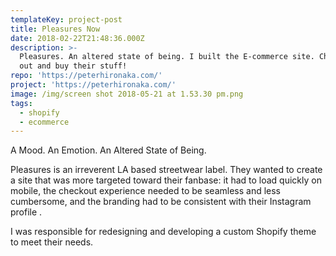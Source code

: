 ```yaml
---
templateKey: project-post
title: Pleasures Now
date: 2018-02-22T21:48:36.000Z
description: >-
  Pleasures. An altered state of being. I built the E-commerce site. Check it
  out and buy their stuff!
repo: 'https://peterhironaka.com/'
project: 'https://peterhironaka.com/'
image: /img/screen shot 2018-05-21 at 1.53.30 pm.png
tags:
  - shopify
  - ecommerce
---
```

A Mood. An Emotion. An Altered State of Being.

Pleasures is an irreverent LA based streetwear label. They wanted to create a site that was more targeted toward their fanbase: it had to load quickly on mobile, the checkout experience needed to be seamless and less cumbersome, and the branding had to be consistent with  their Instagram profile . 

I was responsible for redesigning and developing a custom Shopify theme to meet their needs.

